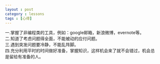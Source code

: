 ```yaml
---
layout : post
category : lessons
tags : [心得]
---
```

一.掌握了非编程类的工具，例如：google邮箱，新浪微博，evernote等。   
二.知道了考虑问题得全面，不能被动的应付问题。   
三.遇到突发问题要冷静，不能乱阵脚。   
四.充分利用平时的时间做好准备，掌握知识，这样机会来了就不会错过，机会总是留给有准备的人。      
		